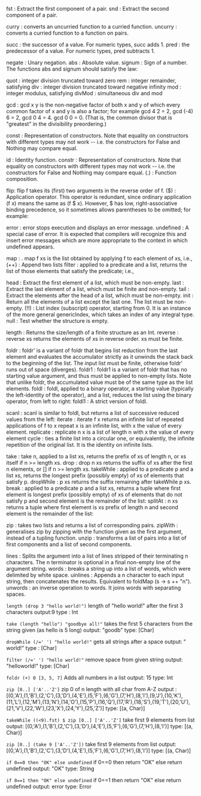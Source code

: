 fst : Extract the first component of a pair.
snd : Extract the second component of a pair.

curry : converts an uncurried function to a curried function.
uncurry : converts a curried function to a function on pairs.

succ : the successor of a value. For numeric types, succ adds 1.
pred : the predecessor of a value. For numeric types, pred subtracts 1.

negate : Unary negation.
abs : Absolute value.
signum : Sign of a number. The functions abs and signum should satisfy the law:

quot : integer division truncated toward zero
rem : integer remainder, satisfying
div : integer division truncated toward negative infinity
mod : integer modulus, satisfying
divMod : simultaneous div and mod

gcd : gcd x y is the non-negative factor of both x and y of which every common factor of x and y is also a factor; for example gcd 4 2 = 2, gcd (-4) 6 = 2, gcd 0 4 = 4. gcd 0 0 = 0. (That is, the common divisor that is "greatest" in the divisibility preordering.)

const : Representation of constructors. Note that equality on constructors with different types may not work -- i.e. the constructors for False and Nothing may compare equal.

id : Identity function.
constr : Representation of constructors. Note that equality on constructors with different types may not work -- i.e. the constructors for False and Nothing may compare equal.
(.) : Function composition.

flip: flip f takes its (first) two arguments in the reverse order of f.
($) : Application operator. This operator is redundant, since ordinary application (f x) means the same as (f $ x). However, $ has low, right-associative binding precedence, so it sometimes allows parentheses to be omitted; for example:

error : error stops execution and displays an error message.
undefined : A special case of error. It is expected that compilers will recognize this and insert error messages which are more appropriate to the context in which undefined appears.

map : . map f xs is the list obtained by applying f to each element of xs, i.e.,
(++) : Append two lists
filter : applied to a predicate and a list, returns the list of those elements that satisfy the predicate; i.e.,

head : Extract the first element of a list, which must be non-empty.
last : Extract the last element of a list, which must be finite and non-empty.
tail :  Extract the elements after the head of a list, which must be non-empty.
init : Return all the elements of a list except the last one. The list must be non-empty.
(!!) : List index (subscript) operator, starting from 0. It is an instance of the more general genericIndex, which takes an index of any integral type.
null : Test whether the structure is empty. 

length : Returns the size/length of a finite structure as an Int. 
reverse : reverse xs returns the elements of xs in reverse order. xs must be finite.

foldr : foldr' is a variant of foldr that begins list reduction from the last element and evaluates the accumulator strictly as it unwinds the stack back to the beginning of the list. The input list must be finite, otherwise foldr' runs out of space (diverges).
foldr1 : foldr1 is a variant of foldr that has no starting value argument, and thus must be applied to non-empty lists. Note that unlike foldr, the accumulated value must be of the same type as the list elements.
foldl : foldl, applied to a binary operator, a starting value (typically the left-identity of the operator), and a list, reduces the list using the binary operator, from left to right:
foldl1 : A strict version of foldl.

scanl : scanl is similar to foldl, but returns a list of successive reduced values from the left:
iterate : iterate f x returns an infinite list of repeated applications of f to x
repeat x is an infinite list, with x the value of every element.
replicate : replicate n x is a list of length n with x the value of every element
cycle : ties a finite list into a circular one, or equivalently, the infinite repetition of the original list. It is the identity on infinite lists.

take : take n, applied to a list xs, returns the prefix of xs of length n, or xs itself if n >= length xs.
drop : drop n xs returns the suffix of xs after the first n elements, or [] if n >= length xs.
takeWhile : applied to a predicate p and a list xs, returns the longest prefix (possibly empty) of xs of elements that satisfy p.
dropWhile : p xs returns the suffix remaining after takeWhile p xs.
break : applied to a predicate p and a list xs, returns a tuple where first element is longest prefix (possibly empty) of xs of elements that do not satisfy p and second element is the remainder of the list:
splitAt : n xs returns a tuple where first element is xs prefix of length n and second element is the remainder of the list:

zip : takes two lists and returns a list of corresponding pairs.
zipWith : generalises zip by zipping with the function given as the first argument, instead of a tupling function.
unzip : transforms a list of pairs into a list of first components and a list of second components.

lines : Splits the argument into a list of lines stripped of their terminating n characters. The n terminator is optional in a final non-empty line of the argument string.
words : breaks a string up into a list of words, which were delimited by white space.
uinlines : Appends a n character to each input string, then concatenates the results. Equivalent to foldMap (s -> s ++ "n").
unwords : an inverse operation to words. It joins words with separating spaces.


`length (drop 3 "hello world!")`
length of "hello world!" after the first 3 characters
output:9
type : Int

`take (length "hello") "goodbye all!"`
takes the first 5 characters from the string given (as hello is 5 long)
output: "goodb"
type: [Char]

`dropWhile (/=' ') "hello world!"`
gets all strings after a space
output: " world!"
type : [Char]

`filter (/=' ') "hello world!"`
remove space from given string
output: "helloworld!"
type: [Char]

`foldr (+) 0 [3, 5, 7]`
Adds all numbers in a list
output: 15
type: Int

`zip [0..] ['A'..'Z']`
zip 0 of n length with all char from A-Z
output : [(0,'A'),(1,'B'),(2,'C'),(3,'D'),(4,'E'),(5,'F'),(6,'G'),(7,'H'),(8,'I'),(9,'J'),(10,'K'),(11,'L'),(12,'M'),(13,'N'),(14,'O'),(15,'P'),(16,'Q'),(17,'R'),(18,'S'),(19,'T'),(20,'U'),(21,'V'),(22,'W'),(23,'X'),(24,'Y'),(25,'Z')]
type:  [(a, Char)]

`takeWhile ((<9).fst) $ zip [0..] ['A'..'Z']`
take first 9 elements from list
output: [(0,'A'),(1,'B'),(2,'C'),(3,'D'),(4,'E'),(5,'F'),(6,'G'),(7,'H'),(8,'I')]
type: [(a, Char)]

`zip [0..] (take 9 ['A'..'Z'])`
take first 9 elements from list
output: [(0,'A'),(1,'B'),(2,'C'),(3,'D'),(4,'E'),(5,'F'),(6,'G'),(7,'H'),(8,'I')]
type: [(a, Char)]

`if 0==0 then "OK" else undefined`
if 0==0 then return "OK" else return undefined
output: "OK"
type: String

`if 0==1 then "OK" else undefined`
if 0==1 then return "OK" else return undefined
output: error
type: Error
